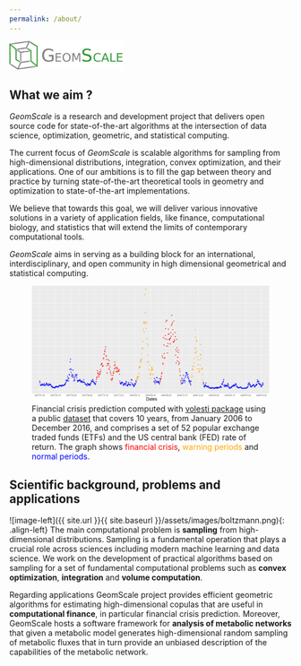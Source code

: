 ```yaml
---
permalink: /about/
---
```


<img width="40%" src="/assets/images/logo.png">

## What we aim ?

*GeomScale* is a research and development project that delivers open source code
for state-of-the-art algorithms at the intersection of data science, optimization,
geometric, and statistical computing.


The current focus of *GeomScale* is scalable
algorithms for sampling from high-dimensional distributions, integration,
convex optimization, and their applications. One of our ambitions is to
fill the gap between theory and practice by turning state-of-the-art
theoretical tools in geometry and optimization to state-of-the-art implementations.

We believe that towards this goal, we will deliver various innovative solutions
in a variety of application fields, like finance, computational biology, and
statistics that will extend the limits of contemporary computational tools.

*GeomScale* aims in serving as a building block for an international,
interdisciplinary, and open community in high dimensional geometrical
and statistical computing.

<figure>
  <img src="/assets/images/crisis.png" alt="my alt text"/>
  <figcaption>
  Financial crisis prediction computed with
  <a href="https://github.com/GeomScale/volume_approximation">volesti package</a> using
  a public <a href="https://stanford.edu/class/ee103/portfolio.html">dataset</a>
  that covers 10 years, from January 2006 to December 2016, and comprises a set of
  52 popular exchange traded funds (ETFs) and the US central bank (FED) rate of
  return.
  The graph shows <span style="color:red">financial crisis</span>,
  <span style="color:orange">warning periods</span> and
  <span style="color:blue">normal periods</span>.
  </figcaption>
</figure>

## Scientific background, problems and applications

![image-left]({{ site.url }}{{ site.baseurl }}/assets/images/boltzmann.png){: .align-left}
The main computational problem is **sampling** from high-dimensional distributions.
Sampling  is a fundamental operation that plays a crucial role across sciences
including modern machine learning and data science.
We work on the development of practical algorithms based on sampling for a
set of fundamental computational problems such as **convex optimization**,
**integration** and **volume computation**.

Regarding applications GeomScale project provides efficient geometric algorithms
for estimating high-dimensional copulas that are useful in **computational finance**,
in particular financial crisis prediction.
Moreover, GeomScale hosts a software framework for **analysis of metabolic networks**
that given a metabolic model generates high-dimensional random sampling of
metabolic fluxes that in turn provide an unbiased description of the capabilities
of the metabolic network.


